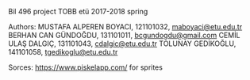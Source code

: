 Bil 496 project TOBB etü 2017-2018 spring

Authors:
MUSTAFA ALPEREN BOYACI, 121101032, maboyaci@etu.edu.tr
BERHAN CAN GÜNDOĞDU, 131101011, bcgundogdu@gmail.com
CEMİL ULAŞ DALGIÇ, 131101043, cdalgic@etu.edu.tr
TOLUNAY GEDİKOĞLU, 141101058, tgedikoglu@etu.edu.tr


Sorces:
https://www.piskelapp.com/ for sprites

